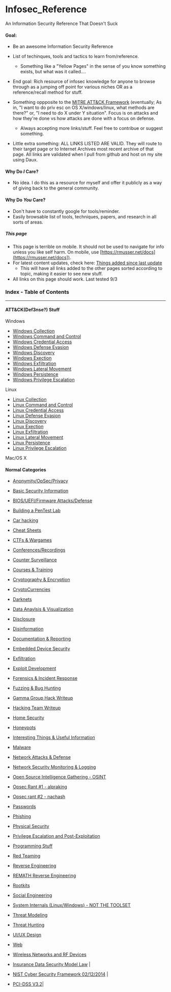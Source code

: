 # Infosec_Reference

An Information Security Reference That Doesn't Suck


#### Goal:
* Be an awesome Information Security Reference
* List of techinques, tools and tactics to learn from/reference.
	* Something like a "Yellow Pages" in the sense of you know something exists, but what was it called....
* End goal: Rich resource of infosec knowledge for anyone to browse through as a jumping off point for various niches OR as a reference/recall method for stuff.
* Something oppposite to the [MITRE ATT&CK Framework](https://attack.mitre.org/wiki/Main_Page) (eventually; As in, "I want to do priv esc on OS X/windows/linux, what methods are there?" or, "I need to do X under Y situation". Focus is on attacks and how they're done vs how attacks are done with a focus on defense.
	* Always accepting more links/stuff. Feel free to contribue or suggest something.

* Little extra something: ALL LINKS LISTED ARE VALID. They will route to their target page or to Internet Archives most recent archive of that page. All links are validated when I pull from github and host on my site using Daux. 

#### Why Do *I* Care?
* No idea. I do this as a resource for myself and offer it publicly as a way of giving back to the general community.

#### Why Do *You* Care?
* Don't have to constantly google for tools/reminder. 
* Easily browsable list of tools, techniques, papers, and research in all sorts of areas.


##### This page
* This page is terrible on mobile. It should not be used to navigate for info unless you like self harm. On mobile, use [https://rmusser.net/docs](https://rmusser.net/docs]).
* For latest content updates, check here: [Things added since last update](https://github.com/rmusser01/Infosec_Reference/blob/master/Draft/things-added.md)
	* This will have all links added to the other pages sorted according to topic, making it easier to see new stuff.
* All links on this page should work. Last tested 9/3


### Index - Table of Contents
------------------------------

#### ATT&CK(Def3nse?) Stuff
Windows
* [Windows Collection](https://github.com/rmusser01/Infosec_Reference/blob/master/Draft/ATT%26CK-Stuff/Windows/Windows_Collection.md)
* [Windows Command and Control](https://github.com/rmusser01/Infosec_Reference/blob/master/Draft/ATT%26CK-Stuff/Windows/Windows_Command_and_Control.md)
* [Windows Credential Access](https://github.com/rmusser01/Infosec_Reference/blob/master/Draft/ATT%26CK-Stuff/Windows/Windows_Credential_Access.md)
* [Windows Defense Evasion](https://github.com/rmusser01/Infosec_Reference/blob/master/Draft/ATT%26CK-Stuff/Windows/Windows_Defense_Evasion.md)
* [Windows Discovery](https://github.com/rmusser01/Infosec_Reference/blob/master/Draft/ATT%26CK-Stuff/Windows/Windows_Discovery.md)
* [Windows Exection](https://github.com/rmusser01/Infosec_Reference/blob/master/Draft/ATT%26CK-Stuff/Windows/Windows_Execution.md)
* [Windows Exfiltration](https://github.com/rmusser01/Infosec_Reference/blob/master/Draft/ATT%26CK-Stuff/Windows/Windows_Exfiltration.md)
* [Windows Lateral Movement](https://github.com/rmusser01/Infosec_Reference/blob/master/Draft/ATT%26CK-Stuff/Windows/Windows_Lateral_Movement.md)
* [Windows Persistence](https://github.com/rmusser01/Infosec_Reference/blob/master/Draft/ATT%26CK-Stuff/Windows/Windows_Persistence.md)
* [Windows Privilege Escalation](https://github.com/rmusser01/Infosec_Reference/blob/master/Draft/ATT%26CK-Stuff/Windows/Windows_Privilege_Escalation.md)


Linux
* [Linux Collection](https://github.com/rmusser01/Infosec_Reference/blob/master/Draft/ATT%26CK-Stuff/Linux/Linux%20Collection.md)
* [Linux Command and Control](https://github.com/rmusser01/Infosec_Reference/blob/master/Draft/ATT%26CK-Stuff/Linux/Linux%20Command%20and%20Control.md)
* [Linux Credential Access](https://github.com/rmusser01/Infosec_Reference/blob/master/Draft/ATT%26CK-Stuff/Linux/Linux%20Credential%20Access.md)
* [Linux Defense Evasion](https://github.com/rmusser01/Infosec_Reference/blob/master/Draft/ATT%26CK-Stuff/Linux/Linux%20Defense%20Evasion.md)
* [Linux Discovery](https://github.com/rmusser01/Infosec_Reference/blob/master/Draft/ATT%26CK-Stuff/Linux/Linux%20Discovery.md)
* [Linux Exection](https://github.com/rmusser01/Infosec_Reference/blob/master/Draft/ATT%26CK-Stuff/Linux/Linux%20Execution.md)
* [Linux Exfiltration](https://github.com/rmusser01/Infosec_Reference/blob/master/Draft/ATT%26CK-Stuff/Linux/Linux%20Exfiltration.md)
* [Linux Lateral Movement](https://github.com/rmusser01/Infosec_Reference/blob/master/Draft/ATT%26CK-Stuff/Linux/Linux%20Lateral%20Movement.md)
* [Linux Persistence](https://github.com/rmusser01/Infosec_Reference/blob/master/Draft/ATT%26CK-Stuff/Linux/Linux%20Persistence.md)
* [Linux Privilege Escalation](https://github.com/rmusser01/Infosec_Reference/blob/master/Draft/ATT%26CK-Stuff/Linux/Linux%20Privilege%20Escalation.md)

Mac/OS X



#### Normal Categories

* [Anonymity/OpSec/Privacy](https://github.com/rmusser01/Infosec_Reference/blob/master/Draft/AnonOpsecPrivacy.md)

* [Basic Security Information](https://github.com/rmusser01/Infosec_Reference/blob/master/Draft/Basic%20Security%20Information.md)

* [BIOS/UEFI/Firmware Attacks/Defense](https://github.com/rmusser01/Infosec_Reference/blob/master/Draft/BIOS%20UEFI%20Attacks%20Defenses.md)

* [Building a PenTest Lab](https://github.com/rmusser01/Infosec_Reference/blob/master/Draft/Building%20A%20Pentest%20Lab.md)

* [Car hacking](https://github.com/rmusser01/Infosec_Reference/blob/master/Draft/Car%20Hacking.md)

* [Cheat Sheets](https://github.com/rmusser01/Infosec_Reference/blob/master/Draft/Cheat%20sheets%20reference%20pages%20Checklists%20-.md)

* [CTFs & Wargames](https://github.com/rmusser01/Infosec_Reference/blob/master/Draft/CTFs_Wargames.md)

* [Conferences/Recordings](https://github.com/rmusser01/Infosec_Reference/blob/master/Draft/Conferences.md)

* [Counter Surveillance](https://github.com/rmusser01/Infosec_Reference/blob/master/Draft/Counter_Surveillance.md)

* [Courses & Training](https://github.com/rmusser01/Infosec_Reference/blob/master/Draft/Courses_Training.md)

* [Cryptography & Encryption](https://github.com/rmusser01/Infosec_Reference/blob/master/Draft/Cryptography%20%26%20Encryption.md)

* [CryptoCurrencies](https://github.com/rmusser01/Infosec_Reference/blob/master/Draft/CryptoCurrencies.md)

* [Darknets](https://github.com/rmusser01/Infosec_Reference/blob/master/Draft/Darknets.md)

* [Data Anaylsis & Visualization](https://github.com/rmusser01/Infosec_Reference/blob/master/Draft/Data%20AnalysisVisualization.md)

* [Disclosure](https://github.com/rmusser01/Infosec_Reference/blob/master/Draft/Disclosure.md)

* [Disinformation](https://github.com/rmusser01/Infosec_Reference/blob/master/Draft/Disinformation.md)

* [Documentation & Reporting](https://github.com/rmusser01/Infosec_Reference/blob/master/Draft/Documentation%20%26%20Reports%20-.md)

* [Embedded Device Security](https://github.com/rmusser01/Infosec_Reference/blob/master/Draft/Embedded%20Device%20%26%20Hardware%20Hacking%20-.md)

* [Exfiltration](https://github.com/rmusser01/Infosec_Reference/blob/master/Draft/Exfiltration.md)

* [Exploit Development](https://github.com/rmusser01/Infosec_Reference/blob/master/Draft/Exploit%20Development.md)

* [Forensics & Incident Response](https://github.com/rmusser01/Infosec_Reference/blob/master/Draft/Forensics%20Incident%20Response.md)

* [Fuzzing & Bug Hunting](https://github.com/rmusser01/Infosec_Reference/blob/master/Draft/Fuzzing%20Bug%20Hunting.md)

* [Gamma Group Hack Writeup](https://github.com/rmusser01/Infosec_Reference/blob/master/Draft/Gamma_group_hack_writeup.txt)

* [Hacking Team Writeup](https://github.com/rmusser01/Infosec_Reference/blob/master/Draft/Hacking%20Team%20Writeup.md)

* [Home Security](https://github.com/rmusser01/Infosec_Reference/blob/master/Draft/Home%20Security.md)

* [Honeypots](https://github.com/rmusser01/Infosec_Reference/blob/master/Draft/Honeypots.md)

* [Interesting Things & Useful Information](https://github.com/rmusser01/Infosec_Reference/blob/master/Draft/Interesting%20Things%20Useful%20stuff.md)

* [Malware](https://github.com/rmusser01/Infosec_Reference/blob/master/Draft/Malware.md)

* [Network Attacks & Defense](https://github.com/rmusser01/Infosec_Reference/blob/master/Draft/Network%20Attacks%20%26%20Defenses.md)

* [Network Security Monitoring & Logging](https://github.com/rmusser01/Infosec_Reference/blob/master/Draft/Network%20Security%20Monitoring%20%26%20Logging.md)

* [Open Source Intelligence Gathering - OSINT](https://github.com/rmusser01/Infosec_Reference/blob/master/Draft/Open%20Source%20Intelligence.md)

* [Opsec Rant #1 - alpraking](https://github.com/rmusser01/Infosec_Reference/blob/master/Draft/Opsec_rant-alpraking.md)

* [Opsec rant #2 - nachash](https://github.com/rmusser01/Infosec_Reference/blob/master/Draft/Opsec_rant2-nachash.md)

* [Passwords](https://github.com/rmusser01/Infosec_Reference/blob/master/Draft/Password%20Bruting%20and%20Hashcracking.md)

* [Phishing](https://github.com/rmusser01/Infosec_Reference/blob/master/Draft/Phishing.md)

* [Physical Security](https://github.com/rmusser01/Infosec_Reference/blob/master/Draft/Phyiscal%20Security.md)

* [Privilege Escalation and Post-Exploitation](https://github.com/rmusser01/Infosec_Reference/blob/master/Draft/Privilege%20Escalation%20%26%20Post-Exploitation.md)

* [Programming Stuff](https://github.com/rmusser01/Infosec_Reference/blob/master/Draft/Programming%20-%20Languages%20Libs%20Courses%20References.md)

* [Red Teaming](https://github.com/rmusser01/Infosec_Reference/blob/master/Draft/Red-Teaming.md)

* [Reverse Engineering](https://github.com/rmusser01/Infosec_Reference/blob/master/Draft/Reverse%20Engineering.md)

* [REMATH Reverse Engineering](https://github.com/rmusser01/Infosec_Reference/blob/master/Draft/Reverse%20Engineering%20-%20REMath%20Literature.md)

* [Rootkits](https://github.com/rmusser01/Infosec_Reference/blob/master/Draft/Rootkits.md)

* [Social Engineering](https://github.com/rmusser01/Infosec_Reference/blob/master/Draft/Social%20Engineering.md)

* [System Internals (Linux/Windows) - NOT THE TOOLSET](https://github.com/rmusser01/Infosec_Reference/blob/master/Draft/System%20Internals%20Windows%20and%20Linux%20Internals%20Reference.md)

* [Threat Modeling](https://github.com/rmusser01/Infosec_Reference/blob/master/Draft/Threat%20Modeling.md)

* [Threat Hunting](https://github.com/rmusser01/Infosec_Reference/blob/master/Draft/Threat-Hunting.md)

* [UI/UX Design](https://github.com/rmusser01/Infosec_Reference/blob/master/Draft/UX%20Design%20-%20Because%20we%20all%20know%20how%20sexy%20pgp%20is.md)

* [Web](https://github.com/rmusser01/Infosec_Reference/blob/master/Draft/Web%20%26%20Browsers.md)

* [Wireless Networks and RF Devices](https://github.com/rmusser01/Infosec_Reference/blob/master/Draft/Wireless%20Networks%20%26%20RF.md)

* [Insurance Data Security Model Law](http://www.naic.org/documents/committees_ex_cybersecurity_tf_exposure_mod_draft_clean.pdf) | 
* [NIST Cyber Security Framework 02/12/2014](https://www.nist.gov/sites/default/files/documents/cyberframework/cybersecurity-framework-021214.pdf) | 
* [PCI-DSS V3.2](https://pcicompliance.stanford.edu/sites/default/files/pci_dss_v3-2.pdf)| 
